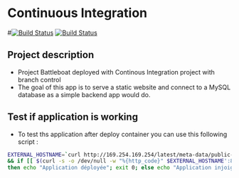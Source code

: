#  Continuous Integration

#[![Build Status](http://ec2-54-227-106-160.compute-1.amazonaws.com/buildStatus/icon?job=Battleboats-ContinuousIntegration-master)](http://ec2-54-227-106-160.compute-1.amazonaws.com/job/Battleboats-ContinuousIntegration-master/)
[![Build Status](http://87.89.130.100:4433//job/project-CI-dev/badge/icon)](http://87.89.130.100:4433//job/project-CI-dev/)

## Project description

- Project Battleboat deployed with Continous Integration project with branch control
- The goal of this app is to serve a static website and connect to a MySQL database as a simple backend app would do.

## Test if application is working

- To test ths application after deploy container you can use this following script :

```sh
EXTERNAL_HOSTNAME=`curl http://169.254.169.254/latest/meta-data/public-hostname`\
&& if [[ $(curl -s -o /dev/null -w "%{http_code}" $EXTERNAL_HOSTNAME':8181/health') == 200 ]];\
then echo "Application déployée"; exit 0; else echo "Application injoignable"; exit 1; fi
```
